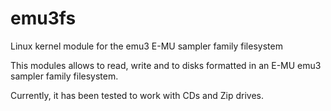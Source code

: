 emu3fs
======

Linux kernel module for the emu3 E-MU sampler family filesystem

This modules allows to read, write and to disks formatted in an E-MU emu3 sampler family filesystem.

Currently, it has been tested to work with CDs and Zip drives.
